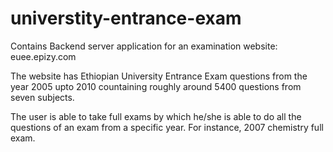 # universtity-entrance-exam
Contains Backend server application for an examination website: euee.epizy.com 

The website has Ethiopian University Entrance Exam questions from the year 2005 upto 2010 countaining roughly around 5400 questions from seven subjects.

The user is able to take full exams by which he/she is able to do all the questions of an exam from a specific year. For instance, 2007 chemistry full exam.

